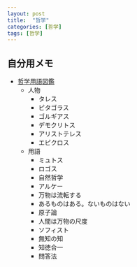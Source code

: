 ```yaml
---
layout: post
title:  "哲学"
categories: [哲学]
tags: [哲学]
---
```



## 自分用メモ

* [哲学用語図鑑](https://presidentstore.jp/category/BOOKS/002119.html)
  * 人物
    * タレス
    * ピタゴラス
    * ゴルギアス
    * デモクリトス
    * アリストテレス
    * エピクロス
  * 用語
    * ミュトス
    * ロゴス
    * 自然哲学
    * アルケー
    * 万物は流転する
    * あるものはある。ないものはない
    * 原子論
    * 人間は万物の尺度
    * ソフィスト
    * 無知の知
    * 知徳合一
    * 問答法
